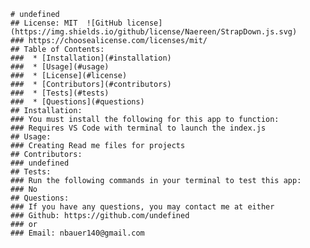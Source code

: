 
    # undefined
    ## License: MIT  ![GitHub license](https://img.shields.io/github/license/Naereen/StrapDown.js.svg)
    ### https://choosealicense.com/licenses/mit/
    ## Table of Contents:
    ###  * [Installation](#installation)
    ###  * [Usage](#usage)
    ###  * [License](#license)
    ###  * [Contributors](#contributors)
    ###  * [Tests](#tests)
    ###  * [Questions](#questions)
    ## Installation:
    ### You must install the following for this app to function:
    ### Requires VS Code with terminal to launch the index.js
    ## Usage:
    ### Creating Read me files for projects
    ## Contributors:
    ### undefined
    ## Tests:
    ### Run the following commands in your terminal to test this app:
    ### No
    ## Questions:
    ### If you have any questions, you may contact me at either
    ### Github: https://github.com/undefined
    ### or
    ### Email: nbauer140@gmail.com
  